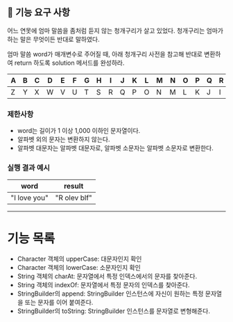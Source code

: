 ## 🚀 기능 요구 사항

어느 연못에 엄마 말씀을 좀처럼 듣지 않는 청개구리가 살고 있었다. 청개구리는 엄마가 하는 말은 무엇이든 반대로 말하였다.

엄마 말씀 word가 매개변수로 주어질 때, 아래 청개구리 사전을 참고해 반대로 변환하여 return 하도록 solution 메서드를 완성하라.

| A | B | C | D | E | F | G | H | I | J | K | L | M | N | O | P | Q | R | S | T | U | V | W | X | Y | Z |
| --- | --- | --- | --- | --- | --- | --- | --- | --- | --- | --- | --- | --- | --- | --- | --- | --- | --- | --- | --- | --- | --- | --- | --- | --- | --- |
| Z | Y | X | W | V | U | T | S | R | Q | P | O | N | M | L | K | J | I | H | G | F | E | D | C | B | A |

### 제한사항

- word는 길이가 1 이상 1,000 이하인 문자열이다.
- 알파벳 외의 문자는 변환하지 않는다.
- 알파벳 대문자는 알파벳 대문자로, 알파벳 소문자는 알파벳 소문자로 변환한다.

### 실행 결과 예시

| word | result |
| --- | --- |
| "I love you" | "R olev blf" |
- - -
# 기능 목록
- Character 객체의 upperCase: 대문자인지 확인
- Character 객체의 lowerCase: 소문자인지 확인
- String 객체의 charAt: 문자열에서 특정 인덱스에서의 문자를 찾아준다.
- String 객체의 indexOf: 문자열에서 특정 문자의 인덱스를 찾아준다.
- StringBuilder의 append: StringBuilder 인스턴스에 자신이 원하는 특정 문자열을 또는 문자를 이어 붙여준다.
- StringBuilder의 toString: StringBuilder 인스턴스를 문자열로 변형해준다.